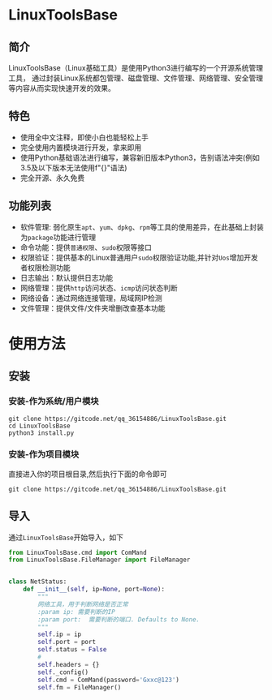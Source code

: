 # LinuxToolsBase

## 简介
LinuxToolsBase（Linux基础工具）是使用Python3进行编写的一个开源系统管理工具，
通过封装Linux系统都包管理、磁盘管理、文件管理、网络管理、安全管理等内容从而实现快速开发的效果。

## 特色

* 使用全中文注释，即使小白也能轻松上手
* 完全使用内置模块进行开发，拿来即用
* 使用Python基础语法进行编写，兼容新旧版本Python3，告别语法冲突(例如3.5及以下版本无法使用f"{}"语法)
* 完全开源、永久免费

## 功能列表

* 软件管理: 弱化原生`apt`、`yum`、`dpkg`、`rpm`等工具的使用差异，在此基础上封装为`package`功能进行管理
* 命令功能：提供`普通权限`、`sudo`权限等接口
* 权限验证：提供基本的Linux普通用户`sudo`权限验证功能,并针对`Uos`增加开发者权限检测功能
* 日志输出：默认提供日志功能
* 网络管理：提供`http`访问状态、`icmp`访问状态判断
* 网络设备：通过网络连接管理，局域网IP检测
* 文件管理：提供文件/文件夹增删改查基本功能



# 使用方法

## 安装
### 安装-作为系统/用户模块


```shell
git clone https://gitcode.net/qq_36154886/LinuxToolsBase.git
cd LinuxToolsBase
python3 install.py
```
### 安装-作为项目模块

直接进入你的项目根目录,然后执行下面的命令即可

```shell
git clone https://gitcode.net/qq_36154886/LinuxToolsBase.git
```

## 导入

通过`LinuxToolsBase`开始导入，如下


```python
from LinuxToolsBase.cmd import ComMand
from LinuxToolsBase.FileManager import FileManager


class NetStatus:
	def __init__(self, ip=None, port=None):
		"""
		网络工具，用于判断网络是否正常
		:param ip: 需要判断的IP
		:param port:  需要判断的端口. Defaults to None.
		"""
		self.ip = ip
		self.port = port
		self.status = False
		#
		self.headers = {}
		self._config()
		self.cmd = ComMand(password='Gxxc@123')
		self.fm = FileManager()
```